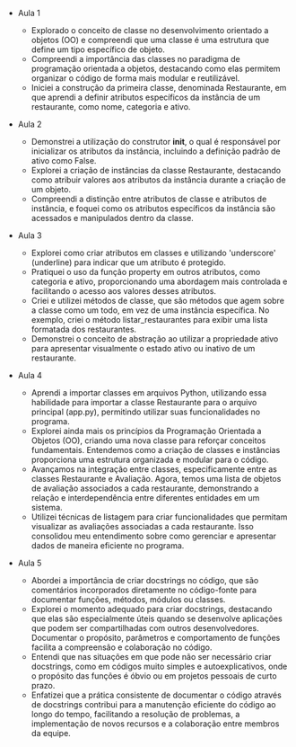 - Aula 1
  - Explorado o conceito de classe no desenvolvimento orientado a objetos (OO) e compreendi que uma classe é uma estrutura que define um tipo específico de objeto.
  - Compreendi a importância das classes no paradigma de programação orientada a objetos, destacando como elas permitem organizar o código de forma mais modular e reutilizável.
  - Iniciei a construção da primeira classe, denominada Restaurante, em que aprendi a definir atributos específicos da instância de um restaurante, como nome, categoria e ativo.
  

- Aula 2
  - Demonstrei a utilização do construtor __init__, o qual é responsável por inicializar os atributos da instância, incluindo a definição padrão de ativo como False.
  - Explorei a criação de instâncias da classe Restaurante, destacando como atribuir valores aos atributos da instância durante a criação de um objeto.
  - Compreendi a distinção entre atributos de classe e atributos de instância, e foquei como os atributos específicos da instância são acessados e manipulados dentro da classe.


- Aula 3
  - Explorei como criar atributos em classes e utilizando 'underscore' (underline) para indicar que um atributo é protegido.
  - Pratiquei o uso da função property em outros atributos, como categoria e ativo, proporcionando uma abordagem mais controlada e facilitando o acesso aos valores desses atributos.
  - Criei e utilizei métodos de classe, que são métodos que agem sobre a classe como um todo, em vez de uma instância específica. No exemplo, criei o método listar_restaurantes para exibir uma lista formatada dos restaurantes.
  - Demonstrei o conceito de abstração ao utilizar a propriedade ativo para apresentar visualmente o estado ativo ou inativo de um restaurante.


- Aula 4
  - Aprendi a importar classes em arquivos Python, utilizando essa habilidade para importar a classe Restaurante para o arquivo principal (app.py), permitindo utilizar suas funcionalidades no programa.
  - Explorei ainda mais os princípios da Programação Orientada a Objetos (OO), criando uma nova classe para reforçar conceitos fundamentais. Entendemos como a criação de classes e instâncias proporciona uma estrutura organizada e modular para o código.
  - Avançamos na integração entre classes, especificamente entre as classes Restaurante e Avaliação. Agora, temos uma lista de objetos de avaliação associados a cada restaurante, demonstrando a relação e interdependência entre diferentes entidades em um sistema.
  - Utilizei técnicas de listagem para criar funcionalidades que permitam visualizar as avaliações associadas a cada restaurante. Isso consolidou meu entendimento sobre como gerenciar e apresentar dados de maneira eficiente no programa.


- Aula 5
  - Abordei a importância de criar docstrings no código, que são comentários incorporados diretamente no código-fonte para documentar funções, métodos, módulos ou classes.
  - Explorei o momento adequado para criar docstrings, destacando que elas são especialmente úteis quando se desenvolve aplicações que podem ser compartilhadas com outros desenvolvedores. Documentar o propósito, parâmetros e comportamento de funções facilita a compreensão e colaboração no código.
  - Entendi que nas situações em que pode não ser necessário criar docstrings, como em códigos muito simples e autoexplicativos, onde o propósito das funções é óbvio ou em projetos pessoais de curto prazo.
  - Enfatizei que a prática consistente de documentar o código através de docstrings contribui para a manutenção eficiente do código ao longo do tempo, facilitando a resolução de problemas, a implementação de novos recursos e a colaboração entre membros da equipe.